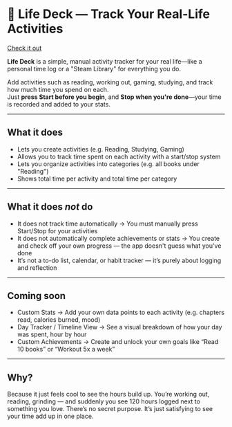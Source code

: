 # 🧩 Life Deck — Track Your Real-Life Activities

[Check it out](https://life-deck-2.netlify.app/)


**Life Deck** is a simple, manual activity tracker for your real life—like a personal time log or a "Steam Library" for everything you do.

Add activities such as reading, working out, gaming, studying, and track how much time you spend on each.  
Just **press Start before you begin**, and **Stop when you're done**—your time is recorded and added to your stats.

---

## What it does

- Lets you create activities (e.g. Reading, Studying, Gaming)
- Allows you to track time spent on each activity with a start/stop system
- Lets you organize activities into categories (e.g. all books under "Reading")
- Shows total time per activity and total time per category

---

## What it does *not* do

- It does not track time automatically
→ You must manually press Start/Stop for your activities
- It does not automatically complete achievements or stats
→ You create and check off your own progress — the app doesn't guess what you've done
- It’s not a to-do list, calendar, or habit tracker — it’s purely about logging and reflection

---

## Coming soon

- Custom Stats
→ Add your own data points to each activity (e.g. chapters read, calories burned, mood)
- Day Tracker / Timeline View
→ See a visual breakdown of how your day was spent, hour by hour
- Custom Achievements
→ Create and unlock your own goals like “Read 10 books” or “Workout 5x a week”

---

## Why?

Because it just feels cool to see the hours build up.
You’re working out, reading, grinding — and suddenly you see 120 hours logged next to something you love.
There’s no secret purpose. It’s just satisfying to see your time add up in one place.

